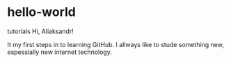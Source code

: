 # hello-world
tutorials
Hi, Aliaksandr!

It my first steps in to learning GitHub.
I allways like to stude something new,
espessially new internet technology.
